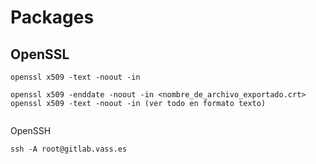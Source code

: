 # Packages

## OpenSSL

```text
openssl x509 -text -noout -in

openssl x509 -enddate -noout -in <nombre_de_archivo_exportado.crt>
openssl x509 -text -noout -in (ver todo en formato texto)


```

OpenSSH

```text
ssh -A root@gitlab.vass.es
```

